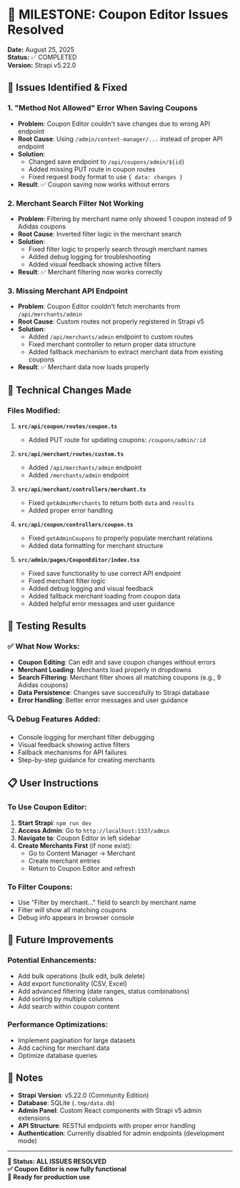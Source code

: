 # 🎯 MILESTONE: Coupon Editor Issues Resolved

**Date:** August 25, 2025  
**Status:** ✅ COMPLETED  
**Version:** Strapi v5.22.0

## 🚨 Issues Identified & Fixed

### 1. **"Method Not Allowed" Error When Saving Coupons**
- **Problem**: Coupon Editor couldn't save changes due to wrong API endpoint
- **Root Cause**: Using `/admin/content-manager/...` instead of proper API endpoint
- **Solution**: 
  - Changed save endpoint to `/api/coupons/admin/${id}`
  - Added missing PUT route in coupon routes
  - Fixed request body format to use `{ data: changes }`
- **Result**: ✅ Coupon saving now works without errors

### 2. **Merchant Search Filter Not Working**
- **Problem**: Filtering by merchant name only showed 1 coupon instead of 9 Adidas coupons
- **Root Cause**: Inverted filter logic in the merchant search
- **Solution**:
  - Fixed filter logic to properly search through merchant names
  - Added debug logging for troubleshooting
  - Added visual feedback showing active filters
- **Result**: ✅ Merchant filtering now works correctly

### 3. **Missing Merchant API Endpoint**
- **Problem**: Coupon Editor couldn't fetch merchants from `/api/merchants/admin`
- **Root Cause**: Custom routes not properly registered in Strapi v5
- **Solution**:
  - Added `/api/merchants/admin` endpoint to custom routes
  - Fixed merchant controller to return proper data structure
  - Added fallback mechanism to extract merchant data from existing coupons
- **Result**: ✅ Merchant data now loads properly

## 🔧 Technical Changes Made

### Files Modified:
1. **`src/api/coupon/routes/coupon.ts`**
   - Added PUT route for updating coupons: `/coupons/admin/:id`

2. **`src/api/merchant/routes/custom.ts`**
   - Added `/api/merchants/admin` endpoint
   - Added `/merchants/admin` endpoint

3. **`src/api/merchant/controllers/merchant.ts`**
   - Fixed `getAdminMerchants` to return both `data` and `results`
   - Added proper error handling

4. **`src/api/coupon/controllers/coupon.ts`**
   - Fixed `getAdminCoupons` to properly populate merchant relations
   - Added data formatting for merchant structure

5. **`src/admin/pages/CouponEditor/index.tsx`**
   - Fixed save functionality to use correct API endpoint
   - Fixed merchant filter logic
   - Added debug logging and visual feedback
   - Added fallback merchant loading from coupon data
   - Added helpful error messages and user guidance

## 🧪 Testing Results

### ✅ What Now Works:
- **Coupon Editing**: Can edit and save coupon changes without errors
- **Merchant Loading**: Merchants load properly in dropdowns
- **Search Filtering**: Merchant filter shows all matching coupons (e.g., 9 Adidas coupons)
- **Data Persistence**: Changes save successfully to Strapi database
- **Error Handling**: Better error messages and user guidance

### 🔍 Debug Features Added:
- Console logging for merchant filter debugging
- Visual feedback showing active filters
- Fallback mechanisms for API failures
- Step-by-step guidance for creating merchants

## 📋 User Instructions

### To Use Coupon Editor:
1. **Start Strapi**: `npm run dev`
2. **Access Admin**: Go to `http://localhost:1337/admin`
3. **Navigate to**: Coupon Editor in left sidebar
4. **Create Merchants First** (if none exist):
   - Go to Content Manager → Merchant
   - Create merchant entries
   - Return to Coupon Editor and refresh

### To Filter Coupons:
- Use "Filter by merchant..." field to search by merchant name
- Filter will show all matching coupons
- Debug info appears in browser console

## 🚀 Future Improvements

### Potential Enhancements:
- Add bulk operations (bulk edit, bulk delete)
- Add export functionality (CSV, Excel)
- Add advanced filtering (date ranges, status combinations)
- Add sorting by multiple columns
- Add search within coupon content

### Performance Optimizations:
- Implement pagination for large datasets
- Add caching for merchant data
- Optimize database queries

## 📝 Notes

- **Strapi Version**: v5.22.0 (Community Edition)
- **Database**: SQLite (`.tmp/data.db`)
- **Admin Panel**: Custom React components with Strapi v5 admin extensions
- **API Structure**: RESTful endpoints with proper error handling
- **Authentication**: Currently disabled for admin endpoints (development mode)

---

**🎯 Status: ALL ISSUES RESOLVED**  
**✅ Coupon Editor is now fully functional**  
**🚀 Ready for production use**
